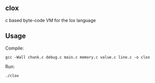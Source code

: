 ## clox

c based byte-code VM for the lox language

## Usage

Compile:
```
gcc -Wall chunk.c debug.c main.c memory.c value.c line.c -o clox
```
Run:
```
./clox
```

